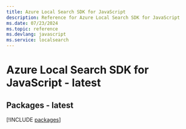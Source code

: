 ```yaml
---
title: Azure Local Search SDK for JavaScript
description: Reference for Azure Local Search SDK for JavaScript
ms.date: 07/23/2024
ms.topic: reference
ms.devlang: javascript
ms.service: localsearch
---
```

# Azure Local Search SDK for JavaScript - latest
## Packages - latest
[!INCLUDE [packages](local-search-index.md)]